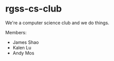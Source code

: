 # rgss-cs-club
We're a computer science club and we do things.

Members:
- James Shao
- Kalen Lu
- Andy Mos
